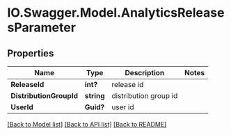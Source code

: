 # IO.Swagger.Model.AnalyticsReleasesParameter
## Properties

Name | Type | Description | Notes
------------ | ------------- | ------------- | -------------
**ReleaseId** | **int?** | release id | 
**DistributionGroupId** | **string** | distribution group id | 
**UserId** | **Guid?** | user id | 

[[Back to Model list]](../README.md#documentation-for-models) [[Back to API list]](../README.md#documentation-for-api-endpoints) [[Back to README]](../README.md)


